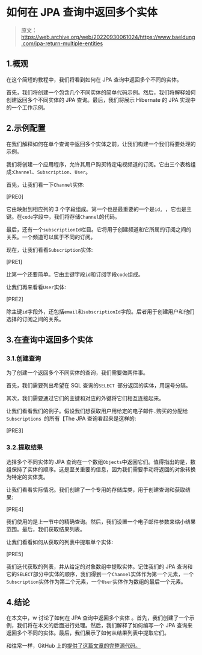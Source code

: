 # 如何在 JPA 查询中返回多个实体

> 原文：<https://web.archive.org/web/20220930061024/https://www.baeldung.com/jpa-return-multiple-entities>

## 1.概观

在这个简短的教程中，我们将看到如何在 JPA 查询中返回多个不同的实体。

首先，我们将创建一个包含几个不同实体的简单代码示例。然后，我们将解释如何创建返回多个不同实体的 JPA 查询。最后，我们将展示 Hibernate 的 JPA 实现中的一个工作示例。

## 2.示例配置

在我们解释如何在单个查询中返回多个实体之前，让我们构建一个我们将要处理的示例。

我们将创建一个应用程序，允许其用户购买特定电视频道的订阅。它由三个表格组成:`Channel`、`Subscription`、`User`。

首先，让我们看一下`Channel`实体:

[PRE0]

它由映射到相应列的 3 个字段组成。第一个也是最重要的一个是`id, `，它也是主键。在`code`字段中，我们将存储`Channel`的代码。

最后，还有一个`subscriptionId`栏目。它将用于创建频道和它所属的订阅之间的关系。一个频道可以属于不同的订阅。

现在，让我们看看`Subscription`实体:

[PRE1]

比第一个还要简单。它由主键字段`id`和订阅字段`code`组成。

让我们再来看看`User`实体:

[PRE2]

除主键`id`字段外，还包括`email`和`subscriptionId`字段。后者用于创建用户和他们选择的订阅之间的关系。

## 3.在查询中返回多个实体

### 3.1.创建查询

为了创建一个返回多个不同实体的查询，我们需要做两件事。

首先，我们需要列出希望在 SQL 查询的`SELECT `部分返回的实体，用逗号分隔。

其次，我们需要通过它们的主键和对应的外键将它们相互连接起来。

让我们看看我们的例子。假设我们想获取用户用给定的电子邮件`.`购买的分配给`Subscriptions `的所有【The JPA 查询看起来是这样的:

[PRE3]

### 3.2.提取结果

选择多个不同实体的 JPA 查询在一个数组`Objects`中返回它们。值得指出的是，数组保持了实体的顺序。这是至关重要的信息，因为我们需要手动将返回的对象转换为特定的实体类。

让我们看看实际情况。我们创建了一个专用的存储库类，用于创建查询和获取结果:

[PRE4]

我们使用的是上一节中的精确查询。然后，我们设置一个电子邮件参数来缩小结果范围。最后，我们获取结果列表。

让我们看看如何从获取的列表中提取单个实体:

[PRE5]

我们迭代获取的列表，并从给定的对象数组中提取实体。记住我们的 JPA 查询和它的`SELECT`部分中实体的顺序，我们得到一个`Channel`实体作为第一个元素，一个`Subscription`实体作为第二个元素，一个`User`实体作为数组的最后一个元素。

## 4.结论

在本文中，w 讨论了如何在 JPA 查询中返回多个实体 。首先，我们创建了一个示例，我们将在本文的后面进行处理。然后，我们解释了如何编写一个 JPA 查询来返回多个不同的实体。最后，我们展示了如何从结果列表中提取它们。

和往常一样，GitHub 上的[提供了这篇文章的完整源代码。](https://web.archive.org/web/20220926191644/https://github.com/eugenp/tutorials/tree/master/persistence-modules/java-jpa-3)